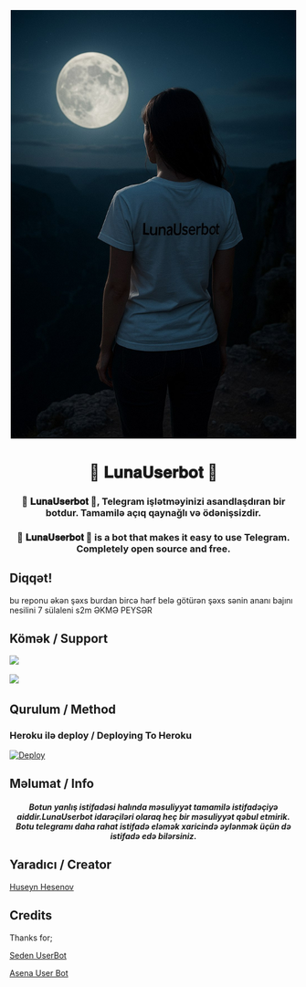 <p align="center"><a href="https://t.me/lunasupports"><img src="https://raw.githubusercontent.com/Hesenovhuseyn/LunaUserbot/master/userbot/LunaUserbot.jpg" alt="LunaUserbot" width="500"></a></p> 
<h1 align="center"><b>💠 𝐋𝐮𝐧𝐚𝐔𝐬𝐞𝐫𝐛𝐨𝐭 💠</b></h1>
<h3 align="center">💠 𝐋𝐮𝐧𝐚𝐔𝐬𝐞𝐫𝐛𝐨𝐭 💠, Telegram işlətməyinizi asandlaşdıran bir botdur. Tamamilə açıq qaynağlı və ödənişsizdir.</h3>
<h3 align="center">💠 𝐋𝐮𝐧𝐚𝐔𝐬𝐞𝐫𝐛𝐨𝐭 💠 is a bot that makes it easy to use Telegram. Completely open source and free.</h3>

## Diqqət!
bu reponu əkən şəxs burdan bircə hərf belə götürən şəxs sənin ananı bajını nesilini 7 sülaleni s2m ƏKMƏ PEYSƏR

## Kömək / Support

<a href="https://t.me/lunasupports"><img src="https://img.shields.io/badge/Join-Telegram%20Channel-red.svg?logo=Telegram"></a>

<a href="https://t.me/lunadesdek"><img src="https://img.shields.io/badge/Join-Telegram%20Group-blue.svg?logo=telegram"></a>

## Qurulum / Method



### Heroku ilə deploy / Deploying To Heroku

<a href="https://www.heroku.com/deploy?template=https://github.com/Hesenovhuseyn/LunaUserbot">
  <img src="https://www.herokucdn.com/deploy/button.svg" alt="Deploy">
</a>

## Məlumat / Info
<h5 align="center">Botun yanlış istifadəsi halında məsuliyyət tamamilə istifadəçiyə
aiddir.LunaUserbot idarəçiləri olaraq heç bir məsuliyyət qəbul etmirik.
Botu telegramı daha rahat istifadə eləmək xaricində əylənmək
üçün də istifadə edə bilərsiniz.</h5>


## Yaradıcı / Creator

[Huseyn Hesenov](https://t.me/HuseynH)

## Credits
Thanks for;

[Seden UserBot](https://github.com/TeamDerUntergang/Telegram-UserBot)

[Asena User Bot](https://github.com/yusufusta/asenauserbot)
